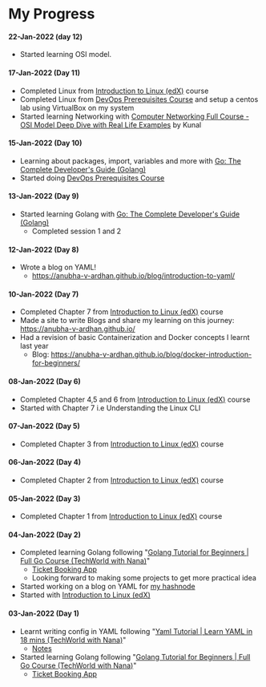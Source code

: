 # My Progress

#### 22-Jan-2022 (day 12)
- Started learning OSI model.
#### 17-Jan-2022 (Day 11)
- Completed Linux from [Introduction to Linux (edX)](https://www.edx.org/course/introduction-to-linux) course
- Completed Linux from [DevOps Prerequisites Course](https://youtu.be/Wvf0mBNGjXY) and setup a centos lab using VirtualBox on my system
- Started learning Networking with [Computer Networking Full Course - OSI Model Deep Dive with Real Life Examples](https://youtu.be/IPvYjXCsTg8) by Kunal

#### 15-Jan-2022 (Day 10)
- Learning about packages, import, variables and more with [Go: The Complete Developer's Guide (Golang)](https://www.udemy.com/course/go-the-complete-developers-guide/)
- Started doing [DevOps Prerequisites Course](https://youtu.be/Wvf0mBNGjXY)
#### 13-Jan-2022 (Day 9)
- Started learning Golang with [Go: The Complete Developer's Guide (Golang)](https://www.udemy.com/course/go-the-complete-developers-guide/)
  - Completed session 1 and 2
#### 12-Jan-2022 (Day 8)
- Wrote a blog on YAML!
  - https://anubha-v-ardhan.github.io/blog/introduction-to-yaml/
#### 10-Jan-2022 (Day 7)
- Completed Chapter 7 from [Introduction to Linux (edX)](https://www.edx.org/course/introduction-to-linux) course
- Made a site to write Blogs and share my learning on this journey: https://anubha-v-ardhan.github.io/
- Had a revision of basic Containerization and Docker concepts I learnt last year
  - Blog: https://anubha-v-ardhan.github.io/blog/docker-introduction-for-beginners/ 
#### 08-Jan-2022 (Day 6)
- Completed Chapter 4,5 and 6 from [Introduction to Linux (edX)](https://www.edx.org/course/introduction-to-linux) course
- Started with Chapter 7 i.e Understanding the Linux CLI
#### 07-Jan-2022 (Day 5)
- Completed Chapter 3 from [Introduction to Linux (edX)](https://www.edx.org/course/introduction-to-linux) course
#### 06-Jan-2022 (Day 4)
- Completed Chapter 2 from [Introduction to Linux (edX)](https://www.edx.org/course/introduction-to-linux) course
#### 05-Jan-2022 (Day 3)
- Completed Chapter 1 from [Introduction to Linux (edX)](https://www.edx.org/course/introduction-to-linux) course
#### 04-Jan-2022 (Day 2)
- Completed learning Golang following "[Golang Tutorial for Beginners | Full Go Course (TechWorld with Nana)](https://youtu.be/yyUHQIec83I)"
  - [Ticket Booking App](https://github.com/anubha-v-ardhan/My-DevOps-Journey/tree/main/01-Prerequisites/Go)
  - Looking forward to making some projects to get more practical idea
- Started working on a blog on YAML for [my hashnode](https://anubhavv.hashnode.dev/)
- Started with [Introduction to Linux (edX)](https://www.edx.org/course/introduction-to-linux)
#### 03-Jan-2022 (Day 1)
- Learnt writing config in YAML following "[Yaml Tutorial | Learn YAML in 18 mins (TechWorld with Nana)](https://youtu.be/1uFVr15xDGg)"
  - [Notes](https://github.com/anubha-v-ardhan/My-DevOps-Journey/blob/main/01-Prerequisites/YAML/README.md)  
- Started learning Golang following "[Golang Tutorial for Beginners | Full Go Course (TechWorld with Nana)](https://youtu.be/yyUHQIec83I)"
  - [Ticket Booking App](https://github.com/anubha-v-ardhan/My-DevOps-Journey/tree/main/01-Prerequisites/Go)
